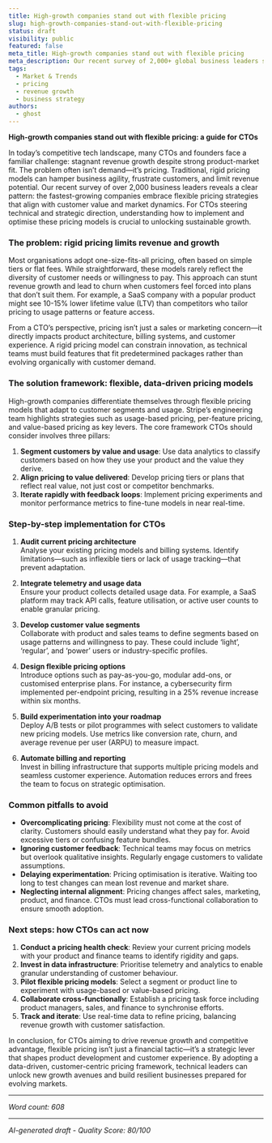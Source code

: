 ```yaml
---
title: High-growth companies stand out with flexible pricing
slug: high-growth-companies-stand-out-with-flexible-pricing
status: draft
visibility: public
featured: false
meta_title: High-growth companies stand out with flexible pricing
meta_description: Our recent survey of 2,000+ global business leaders showed that the fastest-growing companies are approaching pricing differently than their peers. Here are some of the strategies behind their success.
tags:
  - Market & Trends
  - pricing
  - revenue growth
  - business strategy
authors:
  - ghost
---
```


**High-growth companies stand out with flexible pricing: a guide for CTOs**

In today’s competitive tech landscape, many CTOs and founders face a familiar challenge: stagnant revenue growth despite strong product-market fit. The problem often isn’t demand—it’s pricing. Traditional, rigid pricing models can hamper business agility, frustrate customers, and limit revenue potential. Our recent survey of over 2,000 business leaders reveals a clear pattern: the fastest-growing companies embrace flexible pricing strategies that align with customer value and market dynamics. For CTOs steering technical and strategic direction, understanding how to implement and optimise these pricing models is crucial to unlocking sustainable growth.

### The problem: rigid pricing limits revenue and growth

Most organisations adopt one-size-fits-all pricing, often based on simple tiers or flat fees. While straightforward, these models rarely reflect the diversity of customer needs or willingness to pay. This approach can stunt revenue growth and lead to churn when customers feel forced into plans that don’t suit them. For example, a SaaS company with a popular product might see 10-15% lower lifetime value (LTV) than competitors who tailor pricing to usage patterns or feature access.

From a CTO’s perspective, pricing isn’t just a sales or marketing concern—it directly impacts product architecture, billing systems, and customer experience. A rigid pricing model can constrain innovation, as technical teams must build features that fit predetermined packages rather than evolving organically with customer demand.

### The solution framework: flexible, data-driven pricing models

High-growth companies differentiate themselves through flexible pricing models that adapt to customer segments and usage. Stripe’s engineering team highlights strategies such as usage-based pricing, per-feature pricing, and value-based pricing as key levers. The core framework CTOs should consider involves three pillars:

1. **Segment customers by value and usage**: Use data analytics to classify customers based on how they use your product and the value they derive.
2. **Align pricing to value delivered**: Develop pricing tiers or plans that reflect real value, not just cost or competitor benchmarks.
3. **Iterate rapidly with feedback loops**: Implement pricing experiments and monitor performance metrics to fine-tune models in near real-time.

### Step-by-step implementation for CTOs

1. **Audit current pricing architecture**  
   Analyse your existing pricing models and billing systems. Identify limitations—such as inflexible tiers or lack of usage tracking—that prevent adaptation.

2. **Integrate telemetry and usage data**  
   Ensure your product collects detailed usage data. For example, a SaaS platform may track API calls, feature utilisation, or active user counts to enable granular pricing.

3. **Develop customer value segments**  
   Collaborate with product and sales teams to define segments based on usage patterns and willingness to pay. These could include ‘light’, ‘regular’, and ‘power’ users or industry-specific profiles.

4. **Design flexible pricing options**  
   Introduce options such as pay-as-you-go, modular add-ons, or customised enterprise plans. For instance, a cybersecurity firm implemented per-endpoint pricing, resulting in a 25% revenue increase within six months.

5. **Build experimentation into your roadmap**  
   Deploy A/B tests or pilot programmes with select customers to validate new pricing models. Use metrics like conversion rate, churn, and average revenue per user (ARPU) to measure impact.

6. **Automate billing and reporting**  
   Invest in billing infrastructure that supports multiple pricing models and seamless customer experience. Automation reduces errors and frees the team to focus on strategic optimisation.

### Common pitfalls to avoid

- **Overcomplicating pricing**: Flexibility must not come at the cost of clarity. Customers should easily understand what they pay for. Avoid excessive tiers or confusing feature bundles.
- **Ignoring customer feedback**: Technical teams may focus on metrics but overlook qualitative insights. Regularly engage customers to validate assumptions.
- **Delaying experimentation**: Pricing optimisation is iterative. Waiting too long to test changes can mean lost revenue and market share.
- **Neglecting internal alignment**: Pricing changes affect sales, marketing, product, and finance. CTOs must lead cross-functional collaboration to ensure smooth adoption.

### Next steps: how CTOs can act now

1. **Conduct a pricing health check**: Review your current pricing models with your product and finance teams to identify rigidity and gaps.
2. **Invest in data infrastructure**: Prioritise telemetry and analytics to enable granular understanding of customer behaviour.
3. **Pilot flexible pricing models**: Select a segment or product line to experiment with usage-based or value-based pricing.
4. **Collaborate cross-functionally**: Establish a pricing task force including product managers, sales, and finance to synchronise efforts.
5. **Track and iterate**: Use real-time data to refine pricing, balancing revenue growth with customer satisfaction.

In conclusion, for CTOs aiming to drive revenue growth and competitive advantage, flexible pricing isn’t just a financial tactic—it’s a strategic lever that shapes product development and customer experience. By adopting a data-driven, customer-centric pricing framework, technical leaders can unlock new growth avenues and build resilient businesses prepared for evolving markets.

---

*Word count: 608*

---

*AI-generated draft - Quality Score: 80/100*
